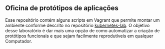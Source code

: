 Oficina de protótipos de aplicações
-----------------------------------

Esse repositório contém alguns scripts em Vagrant que permite montar
 um ambiente conforme descrito no repositório
 [kubernetes-lab](https://github.com/redhat-developer-demos/kubernetes-lab/tree/master/lab#1-kubernetes---the-basics).
 O objetivo desse laboratório é dar mais uma opção de como automatizar a criação de protótipos funcionais e que sejam
 facilmente reprodutíveis em qualquer Computador.